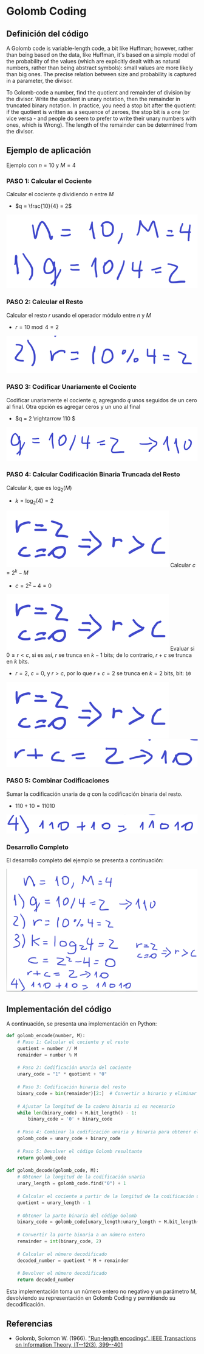 # Golomb Coding

## Definición del código

A Golomb code is variable-length code, a bit like Huffman; however, rather than being based on the data, like Huffman, it's based on a simple model of the probability of the values (which are explicitly dealt with as natural numbers, rather than being abstract symbols): small values are more likely than big ones. The precise relation between size and probability is captured in a parameter, the divisor.

To Golomb-code a number, find the quotient and remainder of division by the divisor. Write the quotient in unary notation, then the remainder in truncated binary notation. In practice, you need a stop bit after the quotient: if the quotient is written as a sequence of zeroes, the stop bit is a one (or vice versa - and people do seem to prefer to write their unary numbers with ones, which is Wrong). The length of the remainder can be determined from the divisor.

## Ejemplo de aplicación

Ejemplo con $n=10$ y $M=4$

### PASO 1: Calcular el Cociente

Calcular el cociente $q$ dividiendo $n$ entre $M$

- $q = \frac{10}{4} = 2$

![Paso 1](image-8.png)

### PASO 2: Calcular el Resto

Calcular el resto $r$ usando el operador módulo entre $n$ y $M$

- $r = 10 \bmod 4 = 2$

![Paso 2](image-9.png)

### PASO 3: Codificar Unariamente el Cociente

Codificar unariamente el cociente $q$, agregando $q$ unos seguidos de un cero al final. Otra opción es agregar ceros y un uno al final

- $q = 2 \rightarrow 110 $

![Paso 3](image-10.png)

### PASO 4: Calcular Codificación Binaria Truncada del Resto

Calcular $k$, que es $\log_2(M)$

- $k = \log_2(4) = 2$

![Paso 4.1](image-13.png)
Calcular $c = 2^k - M$

- $c = 2^2 - 4 = 0$

![Paso 4.2](image-13.png)
Evaluar si $0 \leq r < c$, si es así, $r$ se trunca en $k-1$ bits; de lo contrario, $r + c$ se trunca en $k$ bits.

- $r = 2$, $c = 0$, y $r > c$, por lo que $r+c=2$ se trunca en $k=2$ bits, bit: `10`

![Paso 4.3.1](image-13.png)
![Paso 4.3.2](image-14.png)

### PASO 5: Combinar Codificaciones

Sumar la codificación unaria de $q$ con la codificación binaria del resto.

- $110 + 10 = 11010$

![Paso 5](image-15.png)

### Desarrollo Completo

El desarrollo completo del ejemplo se presenta a continuación:

![Desarrollo Completo](image-16.png)

## Implementación del código

A continuación, se presenta una implementación en Python:

```python
def golomb_encode(number, M):
    # Paso 1: Calcular el cociente y el resto
    quotient = number // M
    remainder = number % M

    # Paso 2: Codificación unaria del cociente
    unary_code = "1" * quotient + "0"

    # Paso 3: Codificación binaria del resto
    binary_code = bin(remainder)[2:]  # Convertir a binario y eliminar el prefijo '0b'

    # Ajustar la longitud de la cadena binaria si es necesario
    while len(binary_code) < M.bit_length() - 1:
        binary_code = '0' + binary_code

    # Paso 4: Combinar la codificación unaria y binaria para obtener el código Golomb
    golomb_code = unary_code + binary_code

    # Paso 5: Devolver el código Golomb resultante
    return golomb_code

def golomb_decode(golomb_code, M):
    # Obtener la longitud de la codificación unaria
    unary_length = golomb_code.find("0") + 1

    # Calcular el cociente a partir de la longitud de la codificación unaria
    quotient = unary_length - 1

    # Obtener la parte binaria del código Golomb
    binary_code = golomb_code[unary_length:unary_length + M.bit_length() - 1]

    # Convertir la parte binaria a un número entero
    remainder = int(binary_code, 2)

    # Calcular el número decodificado
    decoded_number = quotient * M + remainder

    # Devolver el número decodificado
    return decoded_number
```

Esta implementación toma un número entero no negativo y un parámetro M, devolviendo su representación en Golomb Coding y permitiendo su decodificación.

## Referencias

- Golomb, Solomon W. (1966). ["Run-length encodings". IEEE Transactions on Information Theory, IT--12(3), 399--401](https://urchin.earth.li/~twic/Golombs_Original_Paper/)
